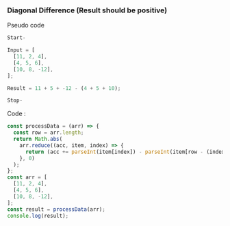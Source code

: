 ### Diagonal Difference (Result should be positive)

Pseudo code

```js
Start-

Input = [
  [11, 2, 4],
  [4, 5, 6],
  [10, 8, -12],
];

Result = 11 + 5 + -12 - (4 + 5 + 10);

Stop-
```

Code :

```js
const processData = (arr) => {
  const row = arr.length;
  return Math.abs(
    arr.reduce((acc, item, index) => {
      return (acc += parseInt(item[index]) - parseInt(item[row - (index + 1)]));
    }, 0)
  );
};
const arr = [
  [11, 2, 4],
  [4, 5, 6],
  [10, 8, -12],
];
const result = processData(arr);
console.log(result);
```

